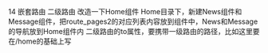 14 嵌套路由
二级路由
改造一下Home组件
Home目录下，新建News组件和Message组件，把route_pages2的对应列表内容放到组件中，News和Message的导航放到Home组件内
二级路由的to属性，要携带一级路由的路径，比如这里要在/home的基础上写


